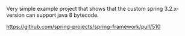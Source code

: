 
Very simple example project that shows that
the custom spring 3.2.x-version can support java 8 bytecode.

https://github.com/spring-projects/spring-framework/pull/510